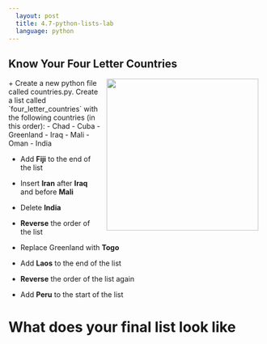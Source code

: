 ```yaml
---
  layout: post
  title: 4.7-python-lists-lab
  language: python
---
```


## Know Your Four Letter Countries
<img src="https://s3.amazonaws.com/after-school-assets/globe.jpeg" align="right" width="300px" hspace="10">
+ Create a new python file called countries.py. Create a list called `four_letter_countries` with the following countries (in this order):
	- Chad
	- Cuba
	- Greenland
	- Iraq
	- Mali
	- Oman
	- India

+ Add **Fiji** to the end of the list

+ Insert **Iran** after **Iraq** and before **Mali**

+ Delete **India**

+ **Reverse** the order of the list

+ Replace Greenland with **Togo**

+ Add **Laos** to the end of the list

+ **Reverse** the order of the list again

+ Add **Peru** to the start of the list

#  What does your final list look like
